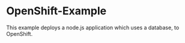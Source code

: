# OpenShift-Example
This example deploys a node.js application which uses a database, to OpenShift.
